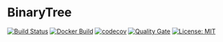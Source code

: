 # BinaryTree

[![Build Status](https://travis-ci.org/wolferl42195/BinaryTree.svg?branch=master)](https://travis-ci.org/wolferl42195/BinaryTree)
[![Docker Build](https://img.shields.io/docker/cloud/build/wolferl42195/binarytree)](https://cloud.docker.com/u/wolferl42195/repository/docker/wolferl42195/binarytree)
[![codecov](https://codecov.io/gh/wolferl42195/BinaryTree/branch/master/graph/badge.svg)](https://codecov.io/gh/wolferl42195/BinaryTree)
[![Quality Gate](https://sonarcloud.io/api/project_badges/measure?project=wolferl42195_BinaryTree&metric=alert_status)](https://sonarcloud.io/dashboard?id=wolferl42195_BinaryTree)
[![License: MIT](https://img.shields.io/badge/License-MIT-yellow.svg)](https://opensource.org/licenses/MIT)


